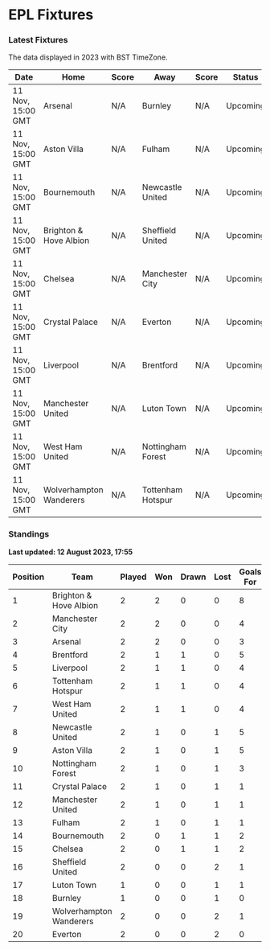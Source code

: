 # EPL Fixtures

### Latest Fixtures

The data displayed in 2023 with BST TimeZone.

<!-- START_TABLE -->
| Date | Home | Score | Away | Score | Status |
|-------------|--------|--------------|--------|--------------|--------|
| 11 Nov, 15:00 GMT | Arsenal | N/A | Burnley | N/A | Upcoming |
| 11 Nov, 15:00 GMT | Aston Villa | N/A | Fulham | N/A | Upcoming |
| 11 Nov, 15:00 GMT | Bournemouth | N/A | Newcastle United | N/A | Upcoming |
| 11 Nov, 15:00 GMT | Brighton & Hove Albion | N/A | Sheffield United | N/A | Upcoming |
| 11 Nov, 15:00 GMT | Chelsea | N/A | Manchester City | N/A | Upcoming |
| 11 Nov, 15:00 GMT | Crystal Palace | N/A | Everton | N/A | Upcoming |
| 11 Nov, 15:00 GMT | Liverpool | N/A | Brentford | N/A | Upcoming |
| 11 Nov, 15:00 GMT | Manchester United | N/A | Luton Town | N/A | Upcoming |
| 11 Nov, 15:00 GMT | West Ham United | N/A | Nottingham Forest | N/A | Upcoming |
| 11 Nov, 15:00 GMT | Wolverhampton Wanderers | N/A | Tottenham Hotspur | N/A | Upcoming |
<!-- END_TABLE -->

### Standings

**Last updated: 12 August 2023, 17:55**

<!-- START_STANDINGS -->
| Position | Team | Played | Won | Drawn | Lost | Goals For | Goals Against | Goal Difference | Points |
|----------|------|--------|-----|-------|------|-----------|---------------|-----------------|--------|
| 1 | Brighton & Hove Albion | 2 | 2 | 0 | 0 | 8 | 2 | 6 | 6 |
| 2 | Manchester City | 2 | 2 | 0 | 0 | 4 | 0 | 4 | 6 |
| 3 | Arsenal | 2 | 2 | 0 | 0 | 3 | 1 | 2 | 6 |
| 4 | Brentford | 2 | 1 | 1 | 0 | 5 | 2 | 3 | 4 |
| 5 | Liverpool | 2 | 1 | 1 | 0 | 4 | 2 | 2 | 4 |
| 6 | Tottenham Hotspur | 2 | 1 | 1 | 0 | 4 | 2 | 2 | 4 |
| 7 | West Ham United | 2 | 1 | 1 | 0 | 4 | 2 | 2 | 4 |
| 8 | Newcastle United | 2 | 1 | 0 | 1 | 5 | 2 | 3 | 3 |
| 9 | Aston Villa | 2 | 1 | 0 | 1 | 5 | 5 | 0 | 3 |
| 10 | Nottingham Forest | 2 | 1 | 0 | 1 | 3 | 3 | 0 | 3 |
| 11 | Crystal Palace | 2 | 1 | 0 | 1 | 1 | 1 | 0 | 3 |
| 12 | Manchester United | 2 | 1 | 0 | 1 | 1 | 2 | -1 | 3 |
| 13 | Fulham | 2 | 1 | 0 | 1 | 1 | 3 | -2 | 3 |
| 14 | Bournemouth | 2 | 0 | 1 | 1 | 2 | 4 | -2 | 1 |
| 15 | Chelsea | 2 | 0 | 1 | 1 | 2 | 4 | -2 | 1 |
| 16 | Sheffield United | 2 | 0 | 0 | 2 | 1 | 3 | -2 | 0 |
| 17 | Luton Town | 1 | 0 | 0 | 1 | 1 | 4 | -3 | 0 |
| 18 | Burnley | 1 | 0 | 0 | 1 | 0 | 3 | -3 | 0 |
| 19 | Wolverhampton Wanderers | 2 | 0 | 0 | 2 | 1 | 5 | -4 | 0 |
| 20 | Everton | 2 | 0 | 0 | 2 | 0 | 5 | -5 | 0 |
<!-- END_STANDINGS -->
